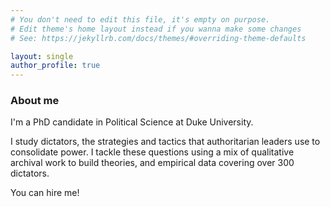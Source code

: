 ```yaml
---
# You don't need to edit this file, it's empty on purpose.
# Edit theme's home layout instead if you wanna make some changes
# See: https://jekyllrb.com/docs/themes/#overriding-theme-defaults

layout: single
author_profile: true
---
```



### About me

I'm a PhD candidate in Political Science at Duke University. 

I study dictators, the strategies and tactics that authoritarian leaders use to consolidate power. I tackle these questions using a mix of qualitative archival work to build theories, and empirical data covering over 300 dictators. 

You can hire me! 

